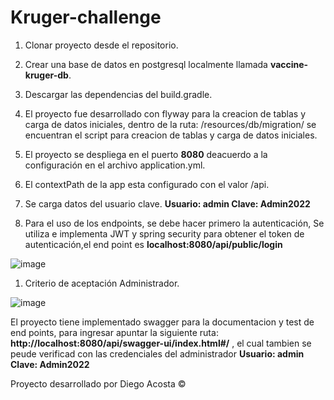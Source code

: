 # Kruger-challenge


1. Clonar proyecto desde el repositorio.
2. Crear una base de datos en postgresql localmente llamada **vaccine-kruger-db**.
3. Descargar las dependencias del build.gradle.
4. El proyecto fue desarrollado con flyway para la creacion de tablas y carga de datos iniciales, dentro de la ruta: /resources/db/migration/ se encuentran el script para creacion de tablas y carga de datos iniciales.

5. El proyecto se despliega en el puerto **8080** deacuerdo a la configuración en el archivo application.yml.

6. El contextPath de la app esta configurado con el valor /api.

7. Se carga datos del usuario clave. **Usuario: admin Clave: Admin2022**

8. Para el uso de los endpoints, se debe hacer primero la autenticación, Se utiliza e implementa JWT y spring security para obtener el token de autenticación,el end point es **localhost:8080/api/public/login** 

![image](https://user-images.githubusercontent.com/62367756/221442652-91aab26f-11cb-4e53-9b0f-550881a6ba7f.png)

1. Criterio de aceptación Administrador.

![image](https://user-images.githubusercontent.com/62367756/221443555-4df17380-1e82-477d-9c19-cd249f58bfdc.png)


El proyecto tiene implementado swagger para la documentacion y test de end points, para ingresar apuntar la siguiente ruta: **http://localhost:8080/api/swagger-ui/index.html#/** , el cual tambien se peude verificad con las credenciales del administrador **Usuario: admin Clave: Admin2022**


Proyecto desarrollado por Diego Acosta ©
